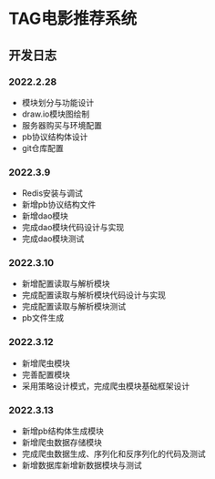 # TAG电影推荐系统

## 开发日志

### 2022.2.28
- 模块划分与功能设计
- draw.io模块图绘制
- 服务器购买与环境配置
- pb协议结构体设计
- git仓库配置

### 2022.3.9
- Redis安装与调试
- 新增pb协议结构文件
- 新增dao模块
- 完成dao模块代码设计与实现
- 完成dao模块测试

### 2022.3.10
- 新增配置读取与解析模块
- 完成配置读取与解析模块代码设计与实现
- 完成配置读取与解析模块测试
- pb文件生成

### 2022.3.12
- 新增爬虫模块
- 完善配置模块
- 采用策略设计模式，完成爬虫模块基础框架设计

### 2022.3.13
- 新增pb结构体生成模块
- 新增爬虫数据存储模块
- 完成爬虫数据生成、序列化和反序列化的代码及测试
- 新增数据库新增新数据模块与测试